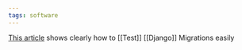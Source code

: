```yaml
---
tags: software
---
```


[This article](https://www.caktusgroup.com/blog/2016/02/02/writing-unit-tests-django-migrations/) shows clearly how to [[Test]] [[Django]] Migrations easily
